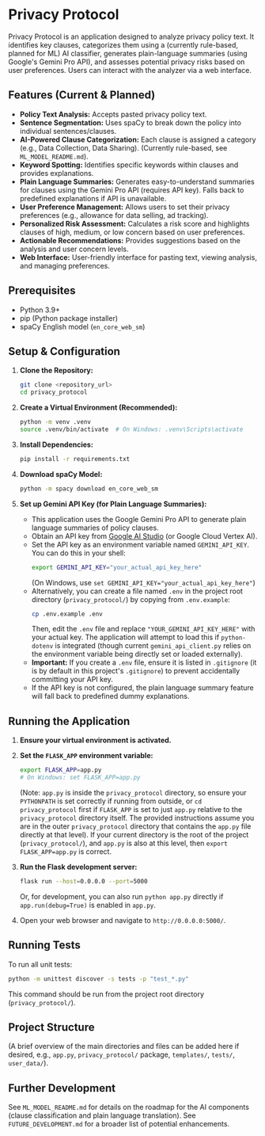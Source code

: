 # Privacy Protocol

Privacy Protocol is an application designed to analyze privacy policy text. It identifies key clauses, categorizes them using a (currently rule-based, planned for ML) AI classifier, generates plain-language summaries (using Google's Gemini Pro API), and assesses potential privacy risks based on user preferences. Users can interact with the analyzer via a web interface.

## Features (Current & Planned)

-   **Policy Text Analysis:** Accepts pasted privacy policy text.
-   **Sentence Segmentation:** Uses spaCy to break down the policy into individual sentences/clauses.
-   **AI-Powered Clause Categorization:** Each clause is assigned a category (e.g., Data Collection, Data Sharing). (Currently rule-based, see `ML_MODEL_README.md`).
-   **Keyword Spotting:** Identifies specific keywords within clauses and provides explanations.
-   **Plain Language Summaries:** Generates easy-to-understand summaries for clauses using the Gemini Pro API (requires API key). Falls back to predefined explanations if API is unavailable.
-   **User Preference Management:** Allows users to set their privacy preferences (e.g., allowance for data selling, ad tracking).
-   **Personalized Risk Assessment:** Calculates a risk score and highlights clauses of high, medium, or low concern based on user preferences.
-   **Actionable Recommendations:** Provides suggestions based on the analysis and user concern levels.
-   **Web Interface:** User-friendly interface for pasting text, viewing analysis, and managing preferences.

## Prerequisites

-   Python 3.9+
-   pip (Python package installer)
-   spaCy English model (`en_core_web_sm`)

## Setup & Configuration

1.  **Clone the Repository:**
    ```bash
    git clone <repository_url>
    cd privacy_protocol
    ```

2.  **Create a Virtual Environment (Recommended):**
    ```bash
    python -m venv .venv
    source .venv/bin/activate  # On Windows: .venv\Scripts\activate
    ```

3.  **Install Dependencies:**
    ```bash
    pip install -r requirements.txt
    ```

4.  **Download spaCy Model:**
    ```bash
    python -m spacy download en_core_web_sm
    ```

5.  **Set up Gemini API Key (for Plain Language Summaries):**
    -   This application uses the Google Gemini Pro API to generate plain language summaries of policy clauses.
    -   Obtain an API key from [Google AI Studio](https://aistudio.google.com/app/apikey) (or Google Cloud Vertex AI).
    -   Set the API key as an environment variable named `GEMINI_API_KEY`. You can do this in your shell:
        ```bash
        export GEMINI_API_KEY="your_actual_api_key_here"
        ```
        (On Windows, use `set GEMINI_API_KEY="your_actual_api_key_here"`)
    -   Alternatively, you can create a file named `.env` in the project root directory (`privacy_protocol/`) by copying from `.env.example`:
        ```bash
        cp .env.example .env
        ```
        Then, edit the `.env` file and replace `"YOUR_GEMINI_API_KEY_HERE"` with your actual key. The application will attempt to load this if `python-dotenv` is integrated (though current `gemini_api_client.py` relies on the environment variable being directly set or loaded externally).
    -   **Important:** If you create a `.env` file, ensure it is listed in `.gitignore` (it is by default in this project's `.gitignore`) to prevent accidentally committing your API key.
    -   If the API key is not configured, the plain language summary feature will fall back to predefined dummy explanations.

## Running the Application

1.  **Ensure your virtual environment is activated.**
2.  **Set the `FLASK_APP` environment variable:**
    ```bash
    export FLASK_APP=app.py
    # On Windows: set FLASK_APP=app.py
    ```
    (Note: `app.py` is inside the `privacy_protocol` directory, so ensure your `PYTHONPATH` is set correctly if running from outside, or `cd privacy_protocol` first if `FLASK_APP` is set to just `app.py` relative to the `privacy_protocol` directory itself. The provided instructions assume you are in the outer `privacy_protocol` directory that contains the `app.py` file directly at that level).
    If your current directory is the root of the project (`privacy_protocol/`), and `app.py` is also at this level, then `export FLASK_APP=app.py` is correct.

3.  **Run the Flask development server:**
    ```bash
    flask run --host=0.0.0.0 --port=5000
    ```
    Or, for development, you can also run `python app.py` directly if `app.run(debug=True)` is enabled in `app.py`.

4.  Open your web browser and navigate to `http://0.0.0.0:5000/`.

## Running Tests

To run all unit tests:
```bash
python -m unittest discover -s tests -p "test_*.py"
```
This command should be run from the project root directory (`privacy_protocol/`).

## Project Structure
(A brief overview of the main directories and files can be added here if desired, e.g., `app.py`, `privacy_protocol/` package, `templates/`, `tests/`, `user_data/`).

## Further Development
See `ML_MODEL_README.md` for details on the roadmap for the AI components (clause classification and plain language translation).
See `FUTURE_DEVELOPMENT.md` for a broader list of potential enhancements.
